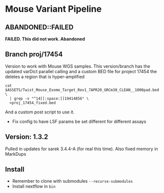 # Mouse Variant Pipeline

## ABANDONED::FAILED

**FAILED. This did not work. Abandoned**

## Branch proj/17454

Version to work with Mouse WGS samples. This version/branch has the
updated varDict parallel calling and a custom BED file for project
17454 the deletes a region that is hyper-amplified

```
cat $ASSETS/Twist_Mouse_Exome_Target_Rev1_7APR20_GRCm38_CLEAN__1000pad.bed \
  | grep -v "^14[[:space:]]19414856" \
  >proj_17454_fixed.bed
```

And a custom post script to use it.

- Fix config to have LSF params be set different for different assays

## Version: 1.3.2

Pulled in updates for sarek 3.4.4-A (for real this time). Also fixed memory in MarkDups

## Install

- Remember to clone with submodules `--recurse-submodules` 
- Install nextflow in `bin`

